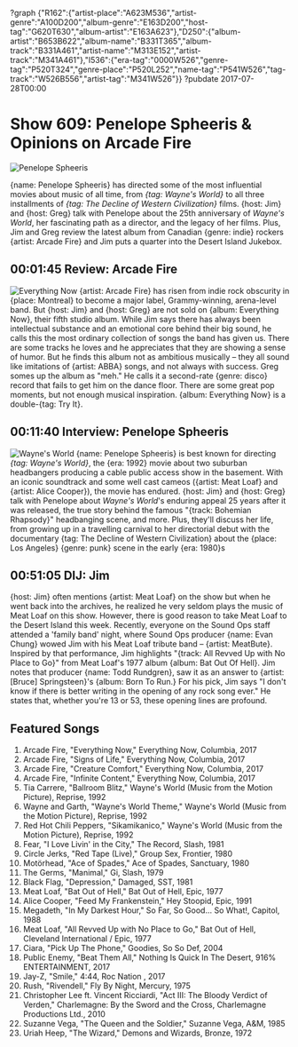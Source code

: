 ?graph {"R162":{"artist-place":"A623M536","artist-genre":"A100D200","album-genre":"E163D200","host-tag":"G620T630","album-artist":"E163A623"},"D250":{"album-artist":"B653B622","album-name":"B331T365","album-track":"B331A461","artist-name":"M313E152","artist-track":"M341A461"},"I536":{"era-tag":"0000W526","genre-tag":"P520T324","genre-place":"P520L252","name-tag":"P541W526","tag-track":"W526B556","artist-tag":"M341W526"}}
?pubdate 2017-07-28T00:00

# Show 609: Penelope Spheeris & Opinions on Arcade Fire

![Penelope Spheeris](https://sound-images.s3.amazonaws.com/images/2017/penelopespheeris_web.jpg)

{name: Penelope Spheeris} has directed some of the most influential movies about music of all time, from *{tag: Wayne's World}* to all three installments of *{tag: The Decline of Western Civilization}* films. {host: Jim} and {host: Greg} talk with Penelope about the 25th anniversary of *Wayne's World*, her fascinating path as a director, and the legacy of her films. Plus, Jim and Greg review the latest album from Canadian {genre: indie} rockers {artist: Arcade Fire} and Jim puts a quarter into the Desert Island Jukebox.


## 00:01:45 Review: Arcade Fire
![Everything Now](http://is2.mzstatic.com/image/thumb/Music127/v4/9d/1f/88/9d1f88d7-0734-68b2-8bac-9f094b8b8967/source/600x600bb.jpg "23203991/1240796998")
{artist: Arcade Fire} has risen from indie rock obscurity in {place: Montreal} to become a major label, Grammy-winning, arena-level band. But {host: Jim} and {host: Greg} are not sold on {album: Everything Now}, their fifth studio album. While Jim says there has always been intellectual substance and an emotional core behind their big sound, he calls this the most ordinary collection of songs the band has given us. There are some tracks he loves and he appreciates that they are showing a sense of humor. But he finds this album not as ambitious musically – they all sound like imitations of {artist: ABBA} songs, and not always with success. Greg somes up the album as "meh." He calls it a second-rate {genre: disco} record that fails to get him on the dance floor. There are some great pop moments, but not enough musical inspiration. {album: Everything Now} is a double-{tag: Try It}.


## 00:11:40 Interview: Penelope Spheeris
![Wayne's World](https://sound-images.s3.amazonaws.com/images/2017/waynesworld.jpeg)
{name: Penelope Spheeris} is best known for directing *{tag: Wayne's World}*, the {era: 1992} movie about two suburban headbangers producing a cable public access show in the basement. With an iconic soundtrack and some well cast cameos ({artist: Meat Loaf} and {artist: Alice Cooper}), the movie has endured. {host: Jim} and {host: Greg} talk with Penelope about *Wayne's World*'s enduring appeal 25 years after it was released, the true story behind the famous "{track: Bohemian Rhapsody}" headbanging scene, and more. Plus, they'll discuss her life, from growing up in a travelling carnival to her directorial debut with the documentary {tag: The Decline of Western Civilization} about the {place: Los Angeles} {genre: punk} scene in the early {era: 1980}s


## 00:51:05 DIJ: Jim
{host: Jim} often mentions {artist: Meat Loaf} on the show but when he went back into the archives, he realized he very seldom plays the music of Meat Loaf on this show.  However, there is good reason to take Meat Loaf to the Desert Island this week.  Recently, everyone on the Sound Ops staff attended a 'family band' night, where Sound Ops producer {name: Evan Chung} wowed Jim with his Meat Loaf tribute band – {artist: MeatBute}.  Inspired by that performance, Jim highlights "{track: All Revved Up with No Place to Go}" from Meat Loaf's 1977 album {album: Bat Out Of Hell}.  Jim notes that producer {name: Todd Rundgren}, saw it as an answer to {artist: [Bruce] Springsteen}'s {album: Born To Run.}  For his pick, Jim says "I don't know if there is better writing in the opening of any rock song ever."  He states that, whether you're 13 or 53, these opening lines are profound.



## Featured Songs
1. Arcade Fire, "Everything Now," Everything Now, Columbia, 2017
1. Arcade Fire, "Signs of Life," Everything Now, Columbia, 2017
1. Arcade Fire, "Creature Comfort," Everything Now, Columbia, 2017
1. Arcade Fire, "Infinite Content," Everything Now, Columbia, 2017
1. Tia Carrere, "Ballroom Blitz," Wayne's World (Music from the Motion Picture), Reprise, 1992
1. Wayne and Garth, "Wayne's World Theme," Wayne's World (Music from the Motion Picture), Reprise, 1992
1. Red Hot Chili Peppers, "Sikamikanico," Wayne's World (Music from the Motion Picture), Reprise, 1992
1. Fear, "I Love Livin' in the City," The Record, Slash, 1981
1. Circle Jerks, "Red Tape (Live)," Group Sex, Frontier, 1980
1. Motörhead, "Ace of Spades," Ace of Spades, Sanctuary, 1980
1. The Germs, "Manimal," Gi, Slash, 1979
1. Black Flag, "Depression," Damaged, SST, 1981
1. Meat Loaf, "Bat Out of Hell," Bat Out of Hell, Epic, 1977
1. Alice Cooper, "Feed My Frankenstein," Hey Stoopid, Epic, 1991
1. Megadeth, "In My Darkest Hour," So Far, So Good... So What!, Capitol, 1988
1. Meat Loaf, "All Revved Up with No Place to Go," Bat Out of Hell, Cleveland International / Epic, 1977
1. Ciara, "Pick Up The Phone," Goodies, So So Def, 2004
1. Public Enemy, "Beat Them All," Nothing Is Quick In The Desert, 916% ENTERTAINMENT, 2017
1. Jay-Z, "Smile," 4:44, Roc Nation , 2017
1. Rush, "Rivendell," Fly By Night, Mercury, 1975
1. Christopher Lee ft. Vincent Ricciardi, "Act III: The Bloody Verdict of Verden," Charlemagne: By the Sword and the Cross, Charlemagne Productions Ltd., 2010
1. Suzanne Vega, "The Queen and the Soldier," Suzanne Vega, A&M, 1985
1. Uriah Heep, "The Wizard," Demons and Wizards, Bronze, 1972
